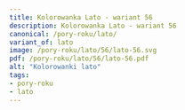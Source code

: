 ```yaml
---
title: Kolorowanka Lato - wariant 56
description: Kolorowanka Lato - wariant 56
canonical: /pory-roku/lato/
variant_of: lato
image: /pory-roku/lato/56/lato-56.svg
pdf: /pory-roku/lato/56/lato-56.pdf
alt: "Kolorowanki lato"
tags:
- pory-roku
- lato
---
```

